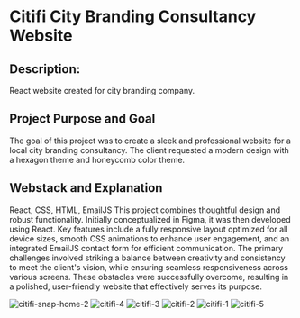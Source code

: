 <h1>Citifi City Branding Consultancy Website</h1>

<h2>Description:</h2>
React website created for city branding company.

<h2>Project Purpose and Goal</h2>
The goal of this project was to create a sleek and professional website for a local city branding consultancy. The client requested a modern design with a hexagon theme and honeycomb color theme.

<h2>Webstack and Explanation</h2>
React, CSS, HTML, EmailJS
This project combines thoughtful design and robust functionality. Initially conceptualized in Figma, it was then developed using React. Key features include a fully responsive layout optimized for all device sizes, smooth CSS animations to enhance user engagement, and an integrated EmailJS contact form for efficient communication. The primary challenges involved striking a balance between creativity and consistency to meet the client's vision, while ensuring seamless responsiveness across various screens. These obstacles were successfully overcome, resulting in a polished, user-friendly website that effectively serves its purpose.
<p></p>

![citifi-snap-home-2](https://github.com/thecodingrunner/citifi-vite/assets/22331070/3c5a79e7-97f0-41dc-8984-7f057a23919e)
![citifi-4](https://github.com/thecodingrunner/citifi-vite/assets/22331070/60df882e-7079-47c5-a09c-1ead4ae0dc84)
![citifi-3](https://github.com/thecodingrunner/citifi-vite/assets/22331070/a6a481af-10a1-4b98-8835-87caa7a1bd9b)
![citifi-2](https://github.com/thecodingrunner/citifi-vite/assets/22331070/0d958a65-825c-47bc-8cb6-53ac449c7355)
![citifi-1](https://github.com/thecodingrunner/citifi-vite/assets/22331070/dc10156c-2096-4534-b5c7-c438a12a2127)
![citifi-5](https://github.com/thecodingrunner/citifi-vite/assets/22331070/c31e1d5c-2b8b-4cff-9b86-c0c38eeb6ca5)
